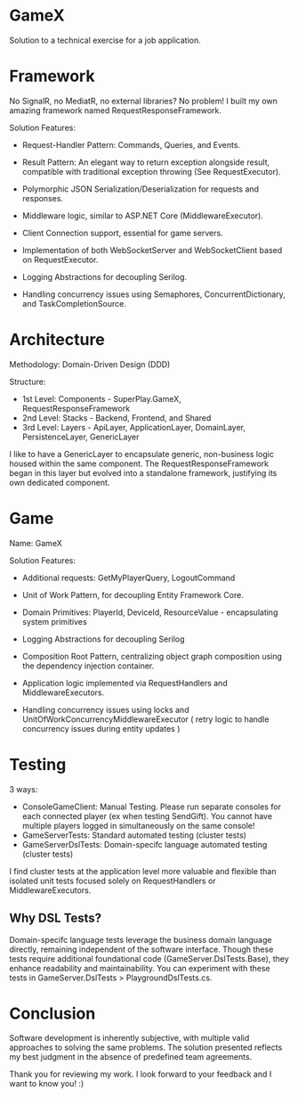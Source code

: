 # GameX
Solution to a technical exercise for a job application. 

# Framework

No SignalR, no MediatR, no external libraries? No problem! I built my own amazing framework named RequestResponseFramework. 

Solution Features:

- Request-Handler Pattern: Commands, Queries, and Events.

- Result Pattern: An elegant way to return exception alongside result, compatible with traditional exception throwing (See RequestExecutor).

- Polymorphic JSON Serialization/Deserialization for requests and responses.

- Middleware logic, similar to ASP.NET Core (MiddlewareExecutor).

- Client Connection support, essential for game servers.

- Implementation of both WebSocketServer and WebSocketClient based on RequestExecutor.

- Logging Abstractions for decoupling Serilog.

- Handling concurrency issues using Semaphores, ConcurrentDictionary, and TaskCompletionSource.

# Architecture

Methodology: Domain-Driven Design (DDD)

Structure:

- 1st Level: Components - SuperPlay.GameX, RequestResponseFramework
- 2nd Level: Stacks - Backend, Frontend, and Shared
- 3rd Level: Layers - ApiLayer, ApplicationLayer, DomainLayer, PersistenceLayer, GenericLayer

I like to have a GenericLayer to encapsulate generic, non-business logic housed within the same component. The RequestResponseFramework began in this layer but evolved into a standalone framework, justifying its own dedicated component.

# Game

Name: GameX

Solution Features:

- Additional requests: GetMyPlayerQuery, LogoutCommand

- Unit of Work Pattern, for decoupling Entity Framework Core.

- Domain Primitives:  PlayerId, DeviceId, ResourceValue - encapsulating system primitives 

- Logging Abstractions for decoupling Serilog

- Composition Root Pattern, centralizing object graph composition using the dependency injection container.

- Application logic implemented via RequestHandlers and MiddlewareExecutors.

- Handling concurrency issues using locks and UnitOfWorkConcurrencyMiddlewareExecutor (  retry logic to handle concurrency issues during entity updates )

# Testing

3 ways:

- ConsoleGameClient: Manual Testing. Please run separate consoles for each connected player (ex when testing SendGift). You cannot have multiple players logged in simultaneously on the same console!
- GameServerTests: Standard automated testing (cluster tests)
- GameServerDslTests: Domain-specifc language automated testing (cluster tests)

I find cluster tests at the application level more valuable and flexible than isolated unit tests focused solely on RequestHandlers or MiddlewareExecutors.

## Why DSL Tests?
Domain-specifc language tests leverage the business domain language directly, remaining independent of the software interface. Though these tests require additional foundational code (GameServer.DslTests.Base), they enhance readability and maintainability. You can experiment with these tests in GameServer.DslTests > PlaygroundDslTests.cs.

# Conclusion

Software development is inherently subjective, with multiple valid approaches to solving the same problems. The solution presented reflects my best judgment in the absence of predefined team agreements.

Thank you for reviewing my work. I look forward to your feedback and I want to know you! :)
